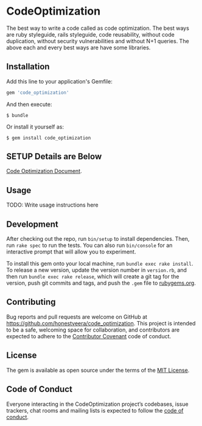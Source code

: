# CodeOptimization

The best way to write a code called as code optimization. The best ways are ruby styleguide, rails styleguide, code reusability, without code duplication, without security vulnerabilities and without N+1 queries. The above each and every best ways are have some libraries.

## Installation

Add this line to your application's Gemfile:

```ruby
gem 'code_optimization'
```

And then execute:

    $ bundle

Or install it yourself as:

    $ gem install code_optimization
    
## SETUP Details are Below

[Code Optimization Document](https://github.com/honestveera/code_optimization/blob/master/code_optimization.md).

## Usage

TODO: Write usage instructions here

## Development

After checking out the repo, run `bin/setup` to install dependencies. Then, run `rake spec` to run the tests. You can also run `bin/console` for an interactive prompt that will allow you to experiment.

To install this gem onto your local machine, run `bundle exec rake install`. To release a new version, update the version number in `version.rb`, and then run `bundle exec rake release`, which will create a git tag for the version, push git commits and tags, and push the `.gem` file to [rubygems.org](https://rubygems.org).

## Contributing

Bug reports and pull requests are welcome on GitHub at https://github.com/honestveera/code_optimization. This project is intended to be a safe, welcoming space for collaboration, and contributors are expected to adhere to the [Contributor Covenant](http://contributor-covenant.org) code of conduct.

## License

The gem is available as open source under the terms of the [MIT License](https://opensource.org/licenses/MIT).

## Code of Conduct

Everyone interacting in the CodeOptimization project’s codebases, issue trackers, chat rooms and mailing lists is expected to follow the [code of conduct](https://github.com/[USERNAME]/code_optimization/blob/master/CODE_OF_CONDUCT.md).
